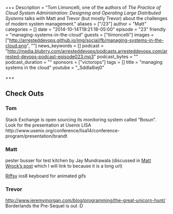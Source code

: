 +++
Description = "Tom Limoncelli, one of the authors of _The Practice of Cloud System Administration: Designing and Operating Large Distributed Systems_ talks with Matt and Trevor (but mostly Trevor) about the challenges of modern system management."
aliases = ["/23"]
author = "Matt"
categories = []
date = "2014-10-14T19:21:18-05:00"
episode = "23"
friendly = "managing-systems-in-the-cloud"
guests = ["tlimoncelli"]
images = ["http://arresteddevops.github.io/img/social/fb/managing-systems-in-the-cloud.png", ""]
news_keywords = []
podcast = "http://media.blubrry.com/arresteddevops/podcasts.arresteddevops.com/arrested-devops-podcast-episode023.mp3"
podcast_bytes = ""
podcast_duration = ""
sponsors = ["victorops"]
tags = []
title = "managing systems in the cloud"
youtube = "_SddIa6iej0"

+++
<h2>Check Outs</h2>
<h3>Tom</h3>
Stack Exchange is open sourcing its monitoring system called “Bosun”. Look for the presentation at Usenix LISA http://www.usenix.org/conference/lisa14/conference-program/presentation/brandt
<h3>Matt</h3>
pester busser for test kitchen by Jay Mundrawala (discussed in <a href="http://www.hurryupandwait.io/blog/configure-and-test-windows-infrastructure-using-powershell-technologies-dsc-and-pester-running-from-chef-and-test-kitchen" target="_blank">Matt Wrock’s post</a> which I will link to because it is a long url)

<a href="http://www.riffsy.com/" target="_blank">Riffsy</a> ios8 keyboard for animated gifs
<h3>Trevor</h3>
<a href="http://www.jeremymorgan.com/blog/programming/the-great-unicorn-hunt/" target="_blank">http://www.jeremymorgan.com/blog/programming/the-great-unicorn-hunt/</a>
Borderlands the Pre-Sequel is out :D

